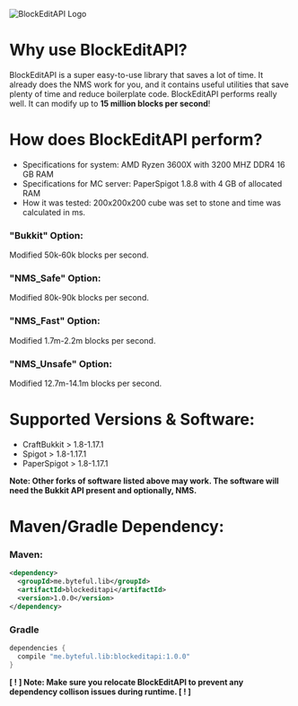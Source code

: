 ![BlockEditAPI Logo](https://github.com/byteful/BlockEditAPI/blob/master/BlockEditAPI.gif)

# Why use BlockEditAPI?

BlockEditAPI is a super easy-to-use library that saves a lot of time. It already does the NMS work for you, and it
contains useful utilities that save plenty of time and reduce boilerplate code. BlockEditAPI performs really well. It
can modify up to **15 million blocks per second**!

# How does BlockEditAPI perform?

- Specifications for system: AMD Ryzen 3600X with 3200 MHZ DDR4 16 GB RAM <br>
- Specifications for MC server: PaperSpigot 1.8.8 with 4 GB of allocated RAM
- How it was tested: 200x200x200 cube was set to stone and time was calculated in ms.

### "Bukkit" Option:

Modified 50k-60k blocks per second.

### "NMS_Safe" Option:

Modified 80k-90k blocks per second.

### "NMS_Fast" Option:

Modified 1.7m-2.2m blocks per second.

### "NMS_Unsafe" Option:

Modified 12.7m-14.1m blocks per second.

# Supported Versions & Software:

- CraftBukkit > 1.8-1.17.1
- Spigot > 1.8-1.17.1
- PaperSpigot > 1.8-1.17.1 <br>

**Note: Other forks of software listed above may work. The software will need the Bukkit API present and optionally, NMS.**

# Maven/Gradle Dependency:

### Maven:

```xml
<dependency>
  <groupId>me.byteful.lib</groupId>
  <artifactId>blockeditapi</artifactId>
  <version>1.0.0</version>
</dependency>
```

### Gradle

```kotlin
dependencies {
  compile "me.byteful.lib:blockeditapi:1.0.0"
}
```

**[ ! ] Note: Make sure you relocate BlockEditAPI to prevent any dependency collison issues during runtime. [ ! ]**
